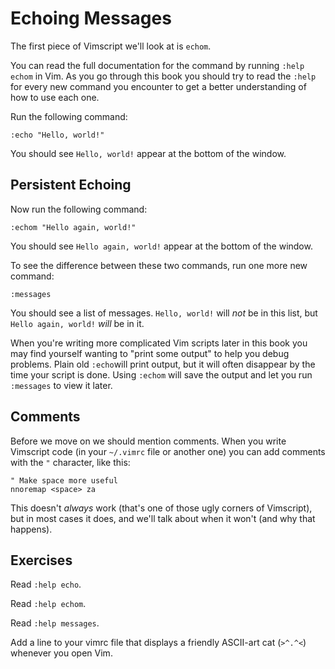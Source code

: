 Echoing Messages
================

The first piece of Vimscript we'll look at is `echom`.

You can read the full documentation for the command by running `:help echom` in
Vim.  As you go through this book you should try to read the `:help` for every
new command you encounter to get a better understanding of how to use each one.

Run the following command:

    :echo "Hello, world!"

You should see `Hello, world!` appear at the bottom of the window.

Persistent Echoing
------------------

Now run the following command:

    :echom "Hello again, world!"

You should see `Hello again, world!` appear at the bottom of the window.

To see the difference between these two commands, run one more new command:

    :messages

You should see a list of messages.  `Hello, world!` will *not* be in this list,
but `Hello again, world!` *will* be in it.

When you're writing more complicated Vim scripts later in this book you may find
yourself wanting to "print some output" to help you debug problems.  Plain old
`:echo`will print output, but it will often disappear by the time your script is
done.  Using `:echom` will save the output and let you run `:messages` to view
it later.

Comments
--------

Before we move on we should mention comments.  When you write Vimscript code (in
your `~/.vimrc` file or another one) you can add comments with the `"`
character, like this:

    " Make space more useful
    nnoremap <space> za

This doesn't *always* work (that's one of those ugly corners of Vimscript), but
in most cases it does, and we'll talk about when it won't (and why that
happens).

Exercises
---------

Read `:help echo`.

Read `:help echom`.

Read `:help messages`.

Add a line to your vimrc file that displays a friendly ASCII-art cat (`>^.^<`)
whenever you open Vim.

